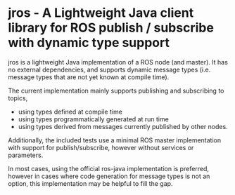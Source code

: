 jros - A Lightweight Java client library for ROS publish / subscribe with dynamic type support
==============================================================================================

jros is a lightweight Java implementation of a ROS node (and master). 
It has no external dependencies, and supports dynamic message types 
(i.e. message types that are not yet known at compile time).
 
The current implementation mainly supports publishing and subscribing to topics,
* using types defined at compile time
* using types programmatically generated at run time 
* using types derived from messages currently published by other nodes.

Additionally, the included tests use a minimal ROS master implementation 
with support for publish/subscribe, however without services or parameters.

In most cases, using the official ros-java implementation is preferred, 
however in cases where code generation for message types is not an option, 
this implementation may be helpful to fill the gap.